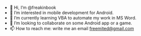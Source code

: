 - 👋 Hi, I’m @freakinbook
- 👀 I’m interested in mobile development for Android.
- 🌱 I’m currently learning VBA to automate my work in MS Word.
- 💞️ I’m looking to collaborate on some Android app or a game.
- 📫 How to reach me: write me an email freemited@gmail.com

<!---
freakinbook/freakinbook is a ✨ special ✨ repository because its `README.md` (this file) appears on your GitHub profile.
You can click the Preview link to take a look at your changes.
--->
